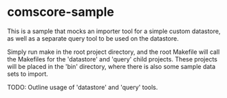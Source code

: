 # comscore-sample

This is a sample that mocks an importer tool for a simple custom datastore, as well as a separate query tool to be used on the datastore.

Simply run make in the root project directory, and the root Makefile will call the Makefiles for the 'datastore' and 'query' child projects.
These projects will be placed in the 'bin' directory, where there is also some sample data sets to import.

TODO: Outline usage of 'datastore' and 'query' tools.
